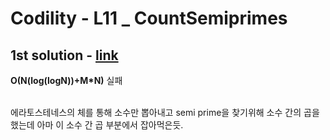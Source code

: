 # Codility - L11 _ CountSemiprimes

## 1st solution - [link](https://app.codility.com/demo/results/training7QEGAK-VV4/)
**O(N(log(logN))+M*N)**
실패

<br>
에라토스테네스의 체를 통해 소수만 뽑아내고 
semi prime을 찾기위해 소수 간의 곱을 했는데 아마 이 소수 간 곱 부분에서 잡아먹은듯.


